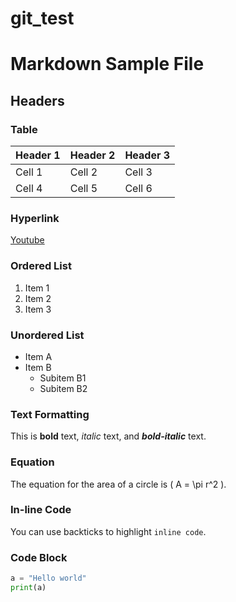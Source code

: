 # git_test

# Markdown Sample File

## Headers

### Table

| Header 1 | Header 2 | Header 3 |
|----------|----------|----------|
| Cell 1   | Cell 2   | Cell 3   |
| Cell 4   | Cell 5   | Cell 6   |

### Hyperlink

[Youtube](https://youtube.com)

### Ordered List

1. Item 1
2. Item 2
3. Item 3

### Unordered List

- Item A
- Item B
  - Subitem B1
  - Subitem B2

### Text Formatting

This is **bold** text, *italic* text, and ***bold-italic*** text.

### Equation

The equation for the area of a circle is \( A = \pi r^2 \).

### In-line Code

You can use backticks to highlight `inline code`.

### Code Block

```python
a = "Hello world"
print(a) 

